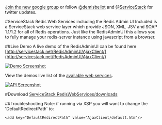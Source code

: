 [Join the new google group](http://groups.google.com/group/servicestack) or
follow [@demisbellot](http://twitter.com/demisbellot) and [@ServiceStack](http://twitter.com/servicestack)
for twitter updates.

#ServiceStack Redis Web Services including the Redis Admin UI
Included is a ServiceStack web service layer which provide JSON, XML, JSV and SOAP 1.1/1.2 for all of Redis operations.
Just like the RedisAdminUI this allows you to fully manage your redis-server instance using javascript from a browser.

##Live Demo
A live demo of the RedisAdminUI can be found here [http://servicestack.net/RedisAdminUI/AjaxClient/](http://servicestack.net/RedisAdminUI/AjaxClient/)

[![Demo Screenshot](http://www.servicestack.net/img/redisadmin-01.png)](http://servicestack.net/RedisAdminUI/AjaxClient)

View the demos live list of the [available web services](http://www.servicestack.net/RedisAdminUI/redis/metadata).

[![API Screenshot](http://www.servicestack.net/img/redisadmin-02.png)](http://www.servicestack.net/RedisAdminUI/redis/metadata)

#Download
[ServiceStack.RedisWebServices/downloads](https://github.com/ServiceStack/ServiceStack.RedisWebServices/downloads)

##Troubleshooting
Note: if running via XSP you will want to change the 'DefaultRedirectPath' to:

    <add key="DefaultRedirectPath" value="AjaxClient/default.htm"/>
